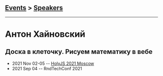 ## [Events](../README.md) > [Speakers](../speakers.md)
---

# Антон Хайновский

## Доска в клеточку. Рисуем математику в вебе
- 2021 Nov 02-05 -- [HolyJS 2021 Moscow](https://www.youtube.com/watch?v=VvCbIXb0MG8)    
- 2021 Sep 04 -- RndTechConf 2021    
